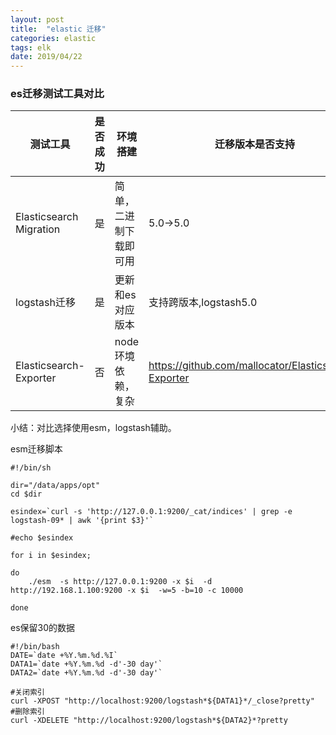 ```yaml
---
layout: post
title:  "elastic 迁移"
categories: elastic
tags: elk
date: 2019/04/22
---
```


### es迁移测试工具对比

| 测试工具	 | 是否成功 | 环境搭建 | 迁移版本是否支持 | 工具地址 |
| ------ | ------ | ------ |------ | ------ | 
| Elasticsearch Migration | 是 | 简单，二进制下载即可用 | 5.0->5.0 | https://github.com/medcl/esm-abandoned
| logstash迁移 | 是 | 更新和es对应版本 | 支持跨版本,logstash5.0| |
| Elasticsearch-Exporter | 否 | node环境依赖，复杂 | https://github.com/mallocator/Elasticsearch-Exporter |

小结：对比选择使用esm，logstash辅助。

<!--more-->
esm迁移脚本
```
#!/bin/sh 

dir="/data/apps/opt"
cd $dir

esindex=`curl -s 'http://127.0.0.1:9200/_cat/indices' | grep -e logstash-09* | awk '{print $3}'`

#echo $esindex 

for i in $esindex;

do
	./esm  -s http://127.0.0.1:9200 -x $i  -d http://192.168.1.100:9200 -x $i  -w=5 -b=10 -c 10000

done
```

es保留30的数据
```
#!/bin/bash
DATE=`date +%Y.%m.%d.%I`
DATA1=`date +%Y.%m.%d -d'-30 day'`
DATA2=`date +%Y.%m.%d -d'-30 day'`

#关闭索引
curl -XPOST "http://localhost:9200/logstash*${DATA1}*/_close?pretty"
#删除索引
curl -XDELETE "http://localhost:9200/logstash*${DATA2}*?pretty
```